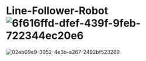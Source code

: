 # Line-Follower-Robot![6f616ffd-dfef-439f-9feb-722344ec20e6](https://github.com/user-attachments/assets/55ef3658-3e8e-4ce6-82f4-6dd72069a3f4)
![02eb09e9-3052-4e3b-a267-2492bf523289](https://github.com/user-attachments/assets/c8d72fff-e6e5-4f76-9d16-54baa26b15c0)

